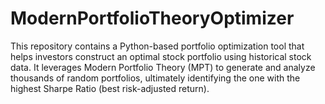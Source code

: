 # ModernPortfolioTheoryOptimizer
This repository contains a Python-based portfolio optimization tool that helps investors construct an optimal stock portfolio using historical stock data. It leverages Modern Portfolio Theory (MPT) to generate and analyze thousands of random portfolios, ultimately identifying the one with the highest Sharpe Ratio (best risk-adjusted return).
